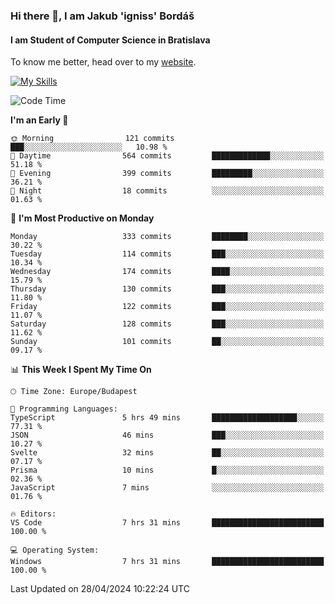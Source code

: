### Hi there 👋, I am Jakub 'igniss' Bordáš

#### I am Student of Computer Science in Bratislava
To know me better, head over to my [website](https://bordas.sk).

[![My Skills](https://skillicons.dev/icons?i=js,html,css,figma,svelte,java,kotlin,python,postgresql,typescript,nest,nodejs)](https://bordas.sk)


<!--START_SECTION:waka-->
![Code Time](http://img.shields.io/badge/Code%20Time-1%2C475%20hrs%2043%20mins-blue)

**I'm an Early 🐤** 

```text
🌞 Morning                121 commits         ███░░░░░░░░░░░░░░░░░░░░░░   10.98 % 
🌆 Daytime                564 commits         █████████████░░░░░░░░░░░░   51.18 % 
🌃 Evening                399 commits         █████████░░░░░░░░░░░░░░░░   36.21 % 
🌙 Night                  18 commits          ░░░░░░░░░░░░░░░░░░░░░░░░░   01.63 % 
```
📅 **I'm Most Productive on Monday** 

```text
Monday                   333 commits         ████████░░░░░░░░░░░░░░░░░   30.22 % 
Tuesday                  114 commits         ███░░░░░░░░░░░░░░░░░░░░░░   10.34 % 
Wednesday                174 commits         ████░░░░░░░░░░░░░░░░░░░░░   15.79 % 
Thursday                 130 commits         ███░░░░░░░░░░░░░░░░░░░░░░   11.80 % 
Friday                   122 commits         ███░░░░░░░░░░░░░░░░░░░░░░   11.07 % 
Saturday                 128 commits         ███░░░░░░░░░░░░░░░░░░░░░░   11.62 % 
Sunday                   101 commits         ██░░░░░░░░░░░░░░░░░░░░░░░   09.17 % 
```


📊 **This Week I Spent My Time On** 

```text
🕑︎ Time Zone: Europe/Budapest

💬 Programming Languages: 
TypeScript               5 hrs 49 mins       ███████████████████░░░░░░   77.31 % 
JSON                     46 mins             ███░░░░░░░░░░░░░░░░░░░░░░   10.27 % 
Svelte                   32 mins             ██░░░░░░░░░░░░░░░░░░░░░░░   07.17 % 
Prisma                   10 mins             █░░░░░░░░░░░░░░░░░░░░░░░░   02.36 % 
JavaScript               7 mins              ░░░░░░░░░░░░░░░░░░░░░░░░░   01.76 % 

🔥 Editors: 
VS Code                  7 hrs 31 mins       █████████████████████████   100.00 % 

💻 Operating System: 
Windows                  7 hrs 31 mins       █████████████████████████   100.00 % 
```


 Last Updated on 28/04/2024 10:22:24 UTC
<!--END_SECTION:waka-->
